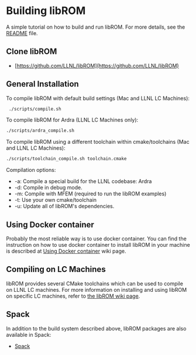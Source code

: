 # Building libROM

A simple tutorial on how to build and run libROM. For more details, see the
[README](https://github.com/LLNL/libROM/blob/master/README.md) file.

## Clone libROM 

- [https://github.com/LLNL/libROM](https://github.com/LLNL/libROM)


## General Installation

To compile libROM with default build settings (Mac and LLNL LC Machines):
```sh
 ./scripts/compile.sh
```
To compile libROM for Ardra (LLNL LC Machines only):
```sh
./scripts/ardra_compile.sh
```

To compile libROM using a different toolchain within cmake/toolchains 
(Mac and LLNL LC Machines):
```sh
./scripts/toolchain_compile.sh toolchain.cmake
```
Compilation options:

- -a: Compile a special build for the LLNL codebase: Ardra
- -d: Compile in debug mode.
- -m: Compile with MFEM (required to run the libROM examples)
- -t: Use your own cmake/toolchain
- -u: Update all of libROM's dependencies.

## Using Docker container

Probably the most reliable way is to use docker container. You can find the
instruction on how to use docker container to install libROM in your machine is
described at [Using Docker
container](https://github.com/LLNL/libROM/wiki/Using-Docker-container) wiki
page.


## Compiling on LC Machines

libROM provides several CMake toolchains which can be used to compile on LLNL
LC machines.  For more information on installing and using libROM on specific
LC machines, refer to [the libROM wiki
page](https://github.com/LLNL/libROM/wiki/Compiling-on-LC-Machines).

## Spack

In addition to the build system described above, libROM packages are
also available in Spack:

- [Spack](https://github.com/spack/spack)



